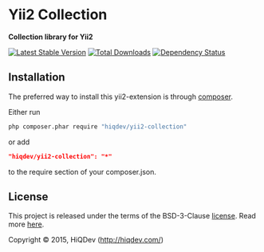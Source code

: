 Yii2 Collection
===============

**Collection library for Yii2**

[![Latest Stable Version](https://poser.pugx.org/hiqdev/yii2-collection/v/stable)](//packagist.org/packages/hiqdev/yii2-collection)
[![Total Downloads](https://poser.pugx.org/hiqdev/yii2-collection/downloads)](//packagist.org/packages/hiqdev/yii2-collection)
[![Dependency Status](https://www.versioneye.com/php/hiqdev:yii2-collection/dev-master/badge.svg)](https://www.versioneye.com/php/hiqdev:yii2-collection/dev-master)

## Installation

The preferred way to install this yii2-extension is through [composer](http://getcomposer.org/download/).

Either run

```sh
php composer.phar require "hiqdev/yii2-collection"
```

or add

```json
"hiqdev/yii2-collection": "*"
```

to the require section of your composer.json.

## License

This project is released under the terms of the BSD-3-Clause [license](LICENSE).
Read more [here](http://choosealicense.com/licenses/bsd-3-clause).

Copyright © 2015, HiQDev (http://hiqdev.com/)
